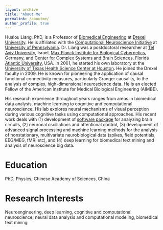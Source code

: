 ```yaml
---
layout: archive
title: "About Me"
permalink: /aboutme/
author_profile: true
---
```


Hualou Liang, PhD, is a Professor of [Biomedical Engineering](https://drexel.edu/biomed/) at [Drexel University](https://drexel.edu/). He is affiliated with the [Computational Neuroscience Initiative](https://cni.upenn.edu/) at [University of Pennsylvania](https://home.www.upenn.edu/). Dr. Liang was a postdoctoral researcher at [Tel Aviv University](https://english.tau.ac.il), Israel, [Max Planck Institute for Biological Cybernetics](https://www.kyb.tuebingen.mpg.de/2549/en), Germany, and [Center for Complex Systems and Brain Sciences, Florida Atlantic University](https://www.fau.edu/), USA. In 2001, he started his own laboratory at the [University of Texas Health Science Center at Houston](https://www.uth.edu/). He joined the Drexel faculty in 2009. He is known for pioneering the application of causal functional connectivity measures, particularly Granger causality, to the analysis of complex, high-dimensional neuroscience data. He is an elected Fellow of the American Institute for Medical Biological Engineering (AIMBE).

His research experience throughout years ranges from areas in biomedical data analysis, machine learning to cognitive and computational neuroscience. His lab explores neural mechanisms of visual perception during various cognitive tasks using computational approaches. His recent work deals with (1) development of [software package](https://brain-smart.org/) for analyzing brain circuits, (2) neuronal oscillations and attentional control, (3) development of advanced signal processing and machine learning methods for the analysis of nonstationary, multivariate neurobiological data (spikes, field potentials, EEG/MEG, fMRI etc), and (4) deep learning for biomedical text mining and analysis of neuroscience big data.

Education
======
PhD, Physics, Chinese Academy of Sciences, China

Research Interests
======
Neuroengineering, deep learning, cognitive and computational neuroscience, neural data analysis and computational modeling, biomedical text mining
